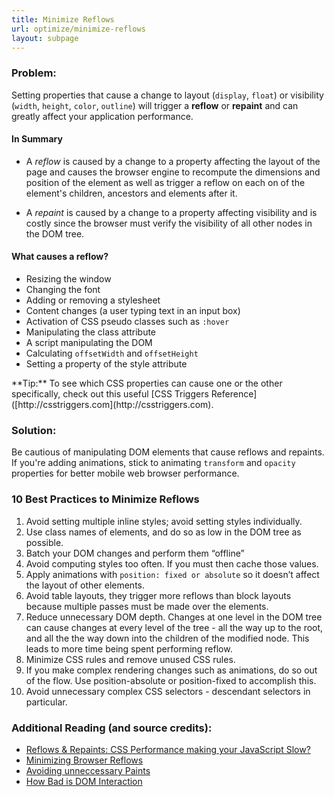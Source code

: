 ```yaml
---
title: Minimize Reflows
url: optimize/minimize-reflows
layout: subpage
---
```


### Problem:
Setting properties that cause a change to layout (`display`, `float`) or visibility (`width`, `height`, `color`, `outline`)
will trigger a **reflow** or **repaint** and can greatly affect your application performance.
 
#### In Summary
- A *reflow* is caused by a change to a property affecting the layout of the page and causes the browser 
engine to recompute the dimensions and position of the element as well as trigger a reflow on each on of 
the element's children, ancestors and elements after it.

- A *repaint* is caused by a change to a property affecting visibility and is costly since the browser 
must verify the visibility of all other nodes in the DOM tree. 
 

#### What causes a reflow?
+ Resizing the window
+ Changing the font
+ Adding or removing a stylesheet
+ Content changes (a user typing text in an input box)
+ Activation of CSS pseudo classes such as `:hover` 
+ Manipulating the class attribute
+ A script manipulating the DOM
+ Calculating `offsetWidth` and `offsetHeight`
+ Setting a property of the style attribute

<div class="alert--info">**Tip:** To see which CSS properties can cause one or the other specifically, check out this 
useful [CSS Triggers Reference]([http://csstriggers.com](http://csstriggers.com).</div>

### Solution: 
Be cautious of manipulating DOM elements that cause reflows and repaints. If you're adding animations, stick to animating
 `transform` and `opacity` properties for better mobile web browser performance. 


### 10 Best Practices to Minimize Reflows 

1. Avoid setting multiple inline styles; avoid setting styles individually.  
2. Use class names of elements, and do so as low in the DOM tree as possible.  
3. Batch your DOM changes and perform them “offline” 
4. Avoid computing styles too often.  If you must then cache those values.  
5. Apply animations with `position: fixed or absolute` so it doesn’t affect the layout of other elements.
6. Avoid table layouts, they trigger more reflows than block layouts because multiple passes must be made over the elements.
7. Reduce unnecessary DOM depth. Changes at one level in the DOM tree can cause changes at every level of the tree - all the way up to the root, and all the the way down into the children of the modified node. This leads to more time being spent performing reflow.
8. Minimize CSS rules and remove unused CSS rules.
9. If you make complex rendering changes such as animations, do so out of the flow. Use position-absolute or position-fixed to accomplish this.
10. Avoid unnecessary complex CSS selectors - descendant selectors in particular.

### Additional Reading (and source credits):
- [Reflows & Repaints: CSS Performance making your JavaScript Slow?](http://www.stubbornella.org/content/2009/03/27/reflows-repaints-css-performance-making-your-javascript-slow/)
- [Minimizing Browser Reflows](https://developers.google.com/speed/articles/reflow)
- [Avoiding unneccessary Paints](http://www.html5rocks.com/en/tutorials/speed/unnecessary-paints)
- [How Bad is DOM Interaction](http://andyshora.com/how-bad-is-dom-interaction-javascript.html)



